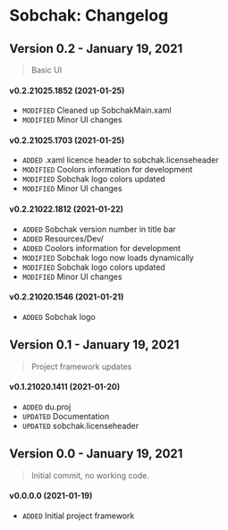 ﻿# Sobchak: Changelog

## Version 0.2 - January 19, 2021
> Basic UI

#### v0.2.21025.1852 (2021-01-25)
* `MODIFIED` Cleaned up SobchakMain.xaml
* `MODIFIED` Minor UI changes

#### v0.2.21025.1703 (2021-01-25)
* `ADDED` .xaml licence header to sobchak.licenseheader
* `MODIFIED` Coolors information for development
* `MODIFIED` Sobchak logo colors updated
* `MODIFIED` Minor UI changes

#### v0.2.21022.1812 (2021-01-22)
* `ADDED` Sobchak version number in title bar
* `ADDED` Resources/Dev/
* `ADDED` Coolors information for development
* `MODIFIED` Sobchak logo now loads dynamically
* `MODIFIED` Sobchak logo colors updated
* `MODIFIED` Minor UI changes

#### v0.2.21020.1546 (2021-01-21)
* `ADDED` Sobchak logo

## Version 0.1 - January 19, 2021
> Project framework updates

#### v0.1.21020.1411 (2021-01-20)
* `ADDED` du.proj
* `UPDATED` Documentation
* `UPDATED` sobchak.licenseheader

## Version 0.0 - January 19, 2021
> Initial commit, no working code.

#### v0.0.0.0 (2021-01-19)
* `ADDED` Initial project framework
